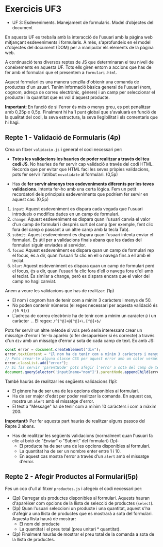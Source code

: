 # Exercicis UF3

- UF 3: Esdeveniments. Manejament de formularis. Model d’objectes del document

En aquesta UF es treballa amb la interacció de l'usuari amb la pàgina web mitjançant esdeveniments i formularis. A més, s'aprofundeix en el model d'objectes del document (DOM) per a manipular els elements de la pàgina web.

A continuació tens diversos reptes de JS que determinaran el teu nivell de coneixements en aquesta UF. Tots ells giren entorn a accions que has de fer amb el formulari que et presentem a `formulari.html`.

Aquest formulari és una manera senzilla d'obtenir una comanda de productes d'un usuari. Tenim informació bàsica general de l'usuari (nom, cognom, adreça de correu electrònic, gènere) i un camp per seleccionar el producte i la quantitat que es vol d'aquest producte.

**Important**: En funció de si l'error és més o menys greu, es pot penalitzar amb 0,25p o 0,5p. Finalment hi ha 1 punt global que s'avaluarà en funció de la qualitat del codi, la seva estructura, la seva llegibilitat i els comentaris que hi hagi.

## Repte 1 - Validació de Formularis (4p)

Crea un fitxer `validacio.js` i general el codi necessari per:

- **Totes les validacions les hauries de poder realitzar a través del teu codi JS**. No hauries de fer servir cap validació a través del codi HTML. Recorda que per evitar que HTML faci les seves pròpies validacions, pots fer servir l'atribut `novalidate` al formulari. (0,5p)

- Has de **fer servir almenys tres esdeveniments diferents per les teves validacions**. Intenta fer-ho amb una certa lògica. Fem un petit recordatori dels principals esdeveniments que podríem fer servir en aquest cas: (0,5p)

1. `input`: Aquest esdeveniment es dispara cada vegada que l'usuari introdueix o modifica dades en un camp de formulari.
2. `change`: Aquest esdeveniment es dispara quan l'usuari canvia el valor d'un camp de formulari i després surt del camp (per exemple, fent clic fora del camp o passant a un altre camp amb la tecla Tab).
3. `submit`: Aquest esdeveniment es dispara quan l'usuari intenta enviar el formulari. És útil per a validacions finals abans que les dades del formulari siguin enviades al servidor.
4. `focus`: Aquest esdeveniment es dispara quan un camp de formulari rep el focus, és a dir, quan l'usuari fa clic en ell o navega fins a ell amb el teclat.
5. `blur`: Aquest esdeveniment es dispara quan un camp de formulari perd el focus, és a dir, quan l'usuari fa clic fora d'ell o navega fora d'ell amb el teclat. És similar a change, però es dispara encara que el valor del camp no hagi canviat.

Anem a veure les validacions que has de realitzar: (1p)

- El nom i cognom han de tenir com a mínim 3 caràcters i menys de 50.
- No poden contenir números (el regex necessari per aquesta validació és `/[0-9]/`)
- L'adreça de correu electrònic ha de tenir com a mínim un caràcter `@` i un caràcter `.`. El regex: `/^[^@]+@[^@]+\.[^@]+$/`

Pots fer servir un altre mètode si vols però seria interessant crear un missatge d'error i fer-lo aparèix (o fer desaparèixer si és correcte) a través d'un `div` amb un missatge d'error a sota de cada camp de text. Ex amb JS:

```js
const error = document.createElement("div");
error.textContent = "El nom ha de tenir com a mínim 3 caràcters i menys de 50.";
// Pots crear-te alguna classe CSS per aquest error amb un color vermell per exemple
error.classList.add("error");
// Si fas servir 'parentNode' pots afegir l'error a sota del camp de text
document.querySelector('input[name="nom"]').parentNode.appendChild(error);
```

També hauràs de realitzar les següents validacions (1p):

- El gènere ha de ser una de les opcions disponibles al formulari.
- Ha de ser major d'edat per poder realitzar la comanda. En aquest cas, mostra un `alert` amb el missatge d'error.
- El text a "Message" ha de tenir com a mínim 10 caràcters i com a màxim 200.

**Important!:** Per fer aquesta part hauràs de realitzar alguns passos del Repte 2 abans.

- Has de realitzar les següents validacions (normalment quan l'usuari fa clic al botó de "Enviar" o "Submit" del formulari) (1p):
  - El producte ha de ser una de les opcions disponibles al formulari.
  - La quantitat ha de ser un nombre enter entre 1 i 10.
  - En aquest cas mostra l'error a través d'un `alert` amb el missatge d'error.

## Repte 2 - Afegir Productes al Formulari(5p)

Fes un cop d'ull al fitxer `productes.js` i afegeix el codi necessari per:

- (2p) Carregar els productes disponibles al formulari. Aquests hauran d'aparèixer com opcions de la llista de selecció de productes (`select`).
- (2p) Quan l'usuari seleccioni un producte i una quantitat, aquest s'ha d'afegir a una llista de productes que es mostrarà a sota del formulari. Aquesta llista haurà de mostrar:
  - El nom del producte
  - La quantitat i el preu total (preu unitari \* quantitat).
- (2p) Finalment hauràs de mostrar el preu total de la comanda a sota de la llista de productes.
